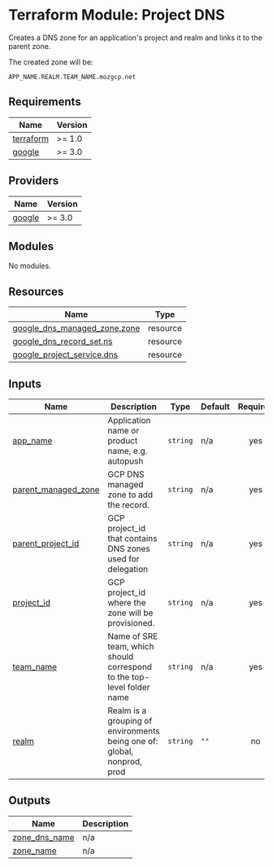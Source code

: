 # Terraform Module: Project DNS
Creates a DNS zone for an application's project and realm and links it to the parent zone.

The created zone will be:

`APP_NAME.REALM.TEAM_NAME.mozgcp.net`

## Requirements

| Name | Version |
|------|---------|
| <a name="requirement_terraform"></a> [terraform](#requirement\_terraform) | >= 1.0 |
| <a name="requirement_google"></a> [google](#requirement\_google) | >= 3.0 |

## Providers

| Name | Version |
|------|---------|
| <a name="provider_google"></a> [google](#provider\_google) | >= 3.0 |

## Modules

No modules.

## Resources

| Name | Type |
|------|------|
| [google_dns_managed_zone.zone](https://registry.terraform.io/providers/hashicorp/google/latest/docs/resources/dns_managed_zone) | resource |
| [google_dns_record_set.ns](https://registry.terraform.io/providers/hashicorp/google/latest/docs/resources/dns_record_set) | resource |
| [google_project_service.dns](https://registry.terraform.io/providers/hashicorp/google/latest/docs/resources/project_service) | resource |

## Inputs

| Name | Description | Type | Default | Required |
|------|-------------|------|---------|:--------:|
| <a name="input_app_name"></a> [app\_name](#input\_app\_name) | Application name or product name, e.g. autopush | `string` | n/a | yes |
| <a name="input_parent_managed_zone"></a> [parent\_managed\_zone](#input\_parent\_managed\_zone) | GCP DNS managed zone to add the record. | `string` | n/a | yes |
| <a name="input_parent_project_id"></a> [parent\_project\_id](#input\_parent\_project\_id) | GCP project\_id that contains DNS zones used for delegation | `string` | n/a | yes |
| <a name="input_project_id"></a> [project\_id](#input\_project\_id) | GCP project\_id where the zone will be provisioned. | `string` | n/a | yes |
| <a name="input_team_name"></a> [team\_name](#input\_team\_name) | Name of SRE team, which should correspond to the top-level folder name | `string` | n/a | yes |
| <a name="input_realm"></a> [realm](#input\_realm) | Realm is a grouping of environments being one of: global, nonprod, prod | `string` | `""` | no |

## Outputs

| Name | Description |
|------|-------------|
| <a name="output_zone_dns_name"></a> [zone\_dns\_name](#output\_zone\_dns\_name) | n/a |
| <a name="output_zone_name"></a> [zone\_name](#output\_zone\_name) | n/a |
